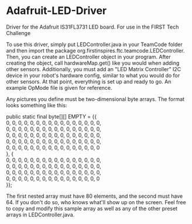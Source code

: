 # Adafruit-LED-Driver
Driver for the Adafruit IS31FL3731 LED board. For use in the FIRST Tech Challenge

To use this driver, simply put LEDController.java in your TeamCode folder and then import the package org.firstinspires.ftc.teamcode.LEDController. Then, you can create an LEDController object in your program. After creating the object, call hardwareMap.get() like you would when adding other sensors. Additionally, you must add an "LED Matrix Controller" I2C device in your robot's hardware config, similar to what you would do for other sensors. At that point, everything is set up and ready to go. An example OpMode file is given for reference.

Any pictures you define must be two-dimensional byte arrays. The format looks something like this:

public static final byte[][] EMPTY = {{  
			0, 0, 0, 0, 0, 0, 0, 0, 0, 0, 0, 0, 0, 0, 0, 0,  
			0, 0, 0, 0, 0, 0, 0, 0, 0, 0, 0, 0, 0, 0, 0, 0,  
			0, 0, 0, 0, 0, 0, 0, 0, 0, 0, 0, 0, 0, 0, 0, 0,  
			0, 0, 0, 0, 0, 0, 0, 0, 0, 0, 0, 0, 0, 0, 0, 0,  
			0, 0, 0, 0, 0, 0, 0, 0, 0, 0, 0, 0, 0, 0, 0, 0  
	}, {  
			0, 0, 0, 0, 0, 0, 0, 0, 0, 0, 0, 0, 0, 0, 0, 0,  
			0, 0, 0, 0, 0, 0, 0, 0, 0, 0, 0, 0, 0, 0, 0, 0,  
			0, 0, 0, 0, 0, 0, 0, 0, 0, 0, 0, 0, 0, 0, 0, 0,  
			0, 0, 0, 0, 0, 0, 0, 0, 0, 0, 0, 0, 0, 0, 0, 0  
	}};  
  
  The first nested array must have 80 elements, and the second must have 64. If you don't do so, who knows what'll show up on the screen. Feel free to copy and modify this sample array as well as any of the other preset arrays in LEDController.java.
